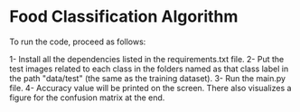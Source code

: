 # Food Classification Algorithm

To run the code, proceed as follows:

1- Install all the dependencies listed in the requirements.txt file.
2- Put the test images related to each class in the folders named as that class label in the path "data/test" (the same as the training dataset).
3- Run the main.py file.
4- Accuracy value will be printed on the screen. There also visualizes a figure for the confusion matrix at the end.

